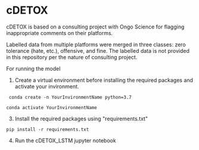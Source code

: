# cDETOX
cDETOX is based on a consulting project with Ongo Science for flagging inappropriate comments on their platforms. 

Labelled data from multiple platforms were merged in three classes: zero tolerance (hate, etc.), offensive, and fine. The labelled data is not provided in this repository per the nature of consulting project. 

For running the model 
1. Create a virtual environment before installing the required packages and activate your invironment.
```
 conda create -n YourInvironmentName python=3.7
```
```
conda activate YourInvironmentName
```

3. Install the required packages using "requirements.txt"
```
pip install -r requirements.txt
```
4. Run the cDETOX_LSTM jupyter notebook
